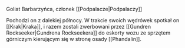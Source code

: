 Goliat Barbarzyńca, członek [[Podpalacze|Podpalaczy]]

Pochodzi on z dalekiej północy. W trakcie swoich wędrówek spotkał on [[Krak|Kraka]], i razem zostali zwerbowani przez [[Gundren Rockseeker|Gundrena Rockseekera]] do eskorty wozu ze sprzętem górniczym kierującym się w stronę osady [[Phandalin]].